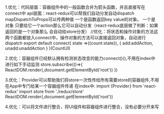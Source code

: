 1.优化：代码层面：容器组件中的一般函数合并为箭头函数，并且直接写在connect中
     api层面：react-redux可以帮我们自动分发自动dispatch 
              mapDispatchToProps可以传两种值 一个是函数返回key value的对象。
              一个是对象 只要给它一个action那么它可以自动分发（react-redux底层做了判断：如果返回的是一个对象那么 会自动给store分发）
//优化：将状态和操作对象的方法这两个函数都放入connect中，操作对象的方法可以直接返回对象，自动进行dispatch
export default connect(
  state =>({count:state}),
  {
    add:addAction,
    unadd:unaddAction
  }
)(CountUI)



2.优化：容器组件已经默认拥有检测状态改变的能力connect()(),不用在index中进行如下手动监测
store.subscribe(()=>{
  ReactDOM.render(<App/>,document.getElementById('root'))
})

3.优化：Provider可以帮助我们将store一次性传给所有需要store的容器组件,不用在App中专门给某一个容器组件传递
在index中:
import {Provider} from 'react-redux'
import store from './redux/store'
ReactDOM.render(<Provider store={store}><App/></Provider>,document.getElementById('root'))

4.优化：可以将文件进行整合，将UI组件和容器组件进行整合，没有必要分开来写